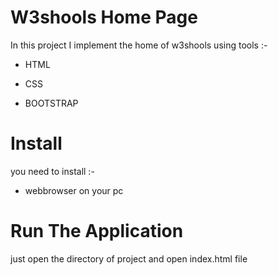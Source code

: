 # W3shools Home Page


In this project I implement the home of w3shools using tools :-

* HTML

* CSS

* BOOTSTRAP

# Install

you need to install :-

* webbrowser on your pc

# Run The Application 

just open the directory of project and open index.html file 


